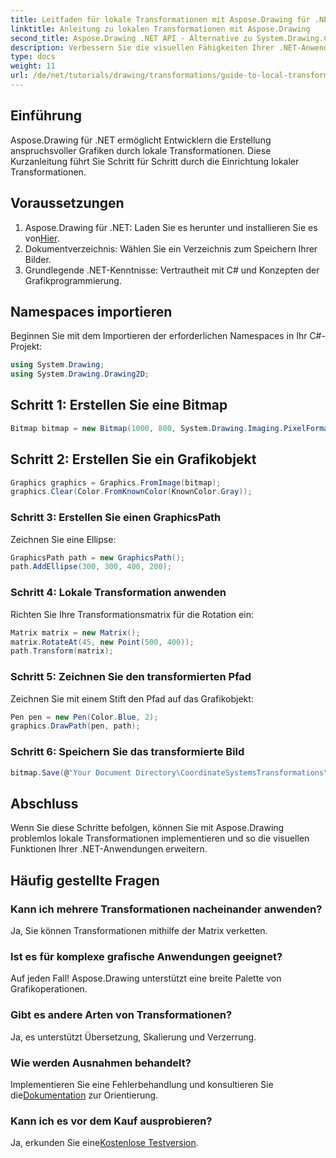 ```yaml
---
title: Leitfaden für lokale Transformationen mit Aspose.Drawing für .NET
linktitle: Anleitung zu lokalen Transformationen mit Aspose.Drawing
second_title: Aspose.Drawing .NET API - Alternative zu System.Drawing.Common
description: Verbessern Sie die visuellen Fähigkeiten Ihrer .NET-Anwendung mit lokalen Transformationen mithilfe von Aspose.Drawing. Dieses umfassende Tutorial führt Sie durch den Prozess der Erstellung atemberaubender Grafiken durch Anwenden von Transformationsmatrizen.
type: docs
weight: 11
url: /de/net/tutorials/drawing/transformations/guide-to-local-transformation/
---
```

## Einführung

Aspose.Drawing für .NET ermöglicht Entwicklern die Erstellung anspruchsvoller Grafiken durch lokale Transformationen. Diese Kurzanleitung führt Sie Schritt für Schritt durch die Einrichtung lokaler Transformationen.

## Voraussetzungen

1. Aspose.Drawing für .NET: Laden Sie es herunter und installieren Sie es von[Hier](https://releases.aspose.com/drawing/net/).
2. Dokumentverzeichnis: Wählen Sie ein Verzeichnis zum Speichern Ihrer Bilder.
3. Grundlegende .NET-Kenntnisse: Vertrautheit mit C# und Konzepten der Grafikprogrammierung.

## Namespaces importieren

Beginnen Sie mit dem Importieren der erforderlichen Namespaces in Ihr C#-Projekt:

```csharp
using System.Drawing;
using System.Drawing.Drawing2D;
```

## Schritt 1: Erstellen Sie eine Bitmap

```csharp
Bitmap bitmap = new Bitmap(1000, 800, System.Drawing.Imaging.PixelFormat.Format32bppPArgb);
```

## Schritt 2: Erstellen Sie ein Grafikobjekt

```csharp
Graphics graphics = Graphics.FromImage(bitmap);
graphics.Clear(Color.FromKnownColor(KnownColor.Gray));
```

### Schritt 3: Erstellen Sie einen GraphicsPath

Zeichnen Sie eine Ellipse:

```csharp
GraphicsPath path = new GraphicsPath();
path.AddEllipse(300, 300, 400, 200);
```

### Schritt 4: Lokale Transformation anwenden

Richten Sie Ihre Transformationsmatrix für die Rotation ein:

```csharp
Matrix matrix = new Matrix();
matrix.RotateAt(45, new Point(500, 400));
path.Transform(matrix);
```

### Schritt 5: Zeichnen Sie den transformierten Pfad

Zeichnen Sie mit einem Stift den Pfad auf das Grafikobjekt:

```csharp
Pen pen = new Pen(Color.Blue, 2);
graphics.DrawPath(pen, path);
```

### Schritt 6: Speichern Sie das transformierte Bild

```csharp
bitmap.Save(@"Your Document Directory\CoordinateSystemsTransformations\LocalTransformation_out.png");
```

## Abschluss

Wenn Sie diese Schritte befolgen, können Sie mit Aspose.Drawing problemlos lokale Transformationen implementieren und so die visuellen Funktionen Ihrer .NET-Anwendungen erweitern.

## Häufig gestellte Fragen

### Kann ich mehrere Transformationen nacheinander anwenden?  
Ja, Sie können Transformationen mithilfe der Matrix verketten.

### Ist es für komplexe grafische Anwendungen geeignet?  
Auf jeden Fall! Aspose.Drawing unterstützt eine breite Palette von Grafikoperationen.

### Gibt es andere Arten von Transformationen?  
Ja, es unterstützt Übersetzung, Skalierung und Verzerrung.

### Wie werden Ausnahmen behandelt?  
 Implementieren Sie eine Fehlerbehandlung und konsultieren Sie die[Dokumentation](https://reference.aspose.com/drawing/net/) zur Orientierung.

### Kann ich es vor dem Kauf ausprobieren?  
 Ja, erkunden Sie eine[Kostenlose Testversion](https://releases.aspose.com/).